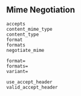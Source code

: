 ## Mime Negotiation

```
accepts
content_mime_type
content_type
format
formats
negotiate_mime

format=
formats=
variant=

use_accept_header
valid_accept_header
```
